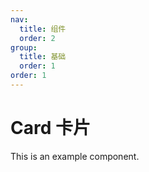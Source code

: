 ```yaml
---
nav:
  title: 组件
  order: 2
group:
  title: 基础
  order: 1
order: 1
---
```



# Card 卡片

This is an example component.


